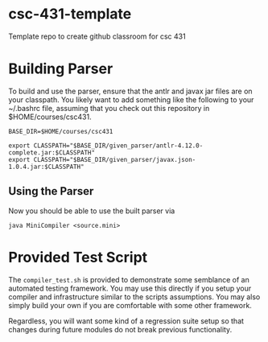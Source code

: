 # csc-431-template
Template repo to create github classroom for csc 431

# Building Parser

To build and use the parser, ensure that the antlr and javax jar files are on
your classpath. You likely want to add something like the following to 
your ~/.bashrc file, assuming that you check out this repository in
$HOME/courses/csc431.

```
BASE_DIR=$HOME/courses/csc431

export CLASSPATH="$BASE_DIR/given_parser/antlr-4.12.0-complete.jar:$CLASSPATH"
export CLASSPATH="$BASE_DIR/given_parser/javax.json-1.0.4.jar:$CLASSPATH"
```


## Using the Parser

Now you should be able to use the built parser via

`java MiniCompiler <source.mini>`

# Provided Test Script

The `compiler_test.sh` is provided to demonstrate some semblance of an 
automated testing framework. You may use this directly if you setup
your compiler and infrastructure similar to the scripts assumptions. 
You may also simply build your own if you are comfortable with some
other framework.

Regardless, you will want some kind of a regression suite setup so that
changes during future modules do not break previous functionality. 
